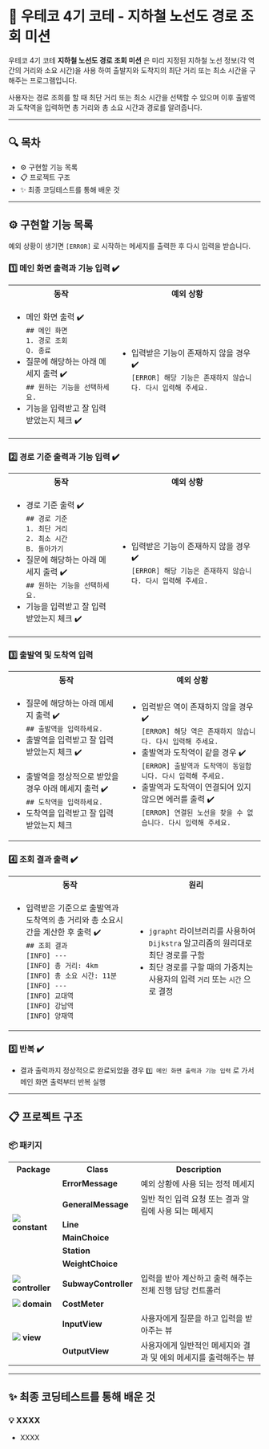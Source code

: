 # 🚀 우테코 4기 코테 - 지하철 노선도 경로 조회 미션

우테코 4기 코테 **지하철 노선도 경로 조회 미션** 은 미리 지정된 지하철 노선 정보(각 역 간의 거리와 소요 시간)을 사용 하여 출발지와 도착지의 최단 거리 또는 최소 시간을 구해주는 프로그램입니다.

사용자는 경로 조희를 할 때 최단 거리 또는 최소 시간을 선택할 수 있으며 이후 출발역과 도착역을 입력하면 총 거리와 총 소요 시간과 경로를 알려줍니다.

---

## 🔍 목차

- ⚙️ 구현할 기능 목록
- 📋 프로젝트 구조
- ✨ 최종 코딩테스트를 통해 배운 것

---

## ⚙️ 구현할 기능 목록

예외 상황이 생기면 `[ERROR]` 로 시작하는 메세지를 출력한 후 다시 입력을 받습니다.

### 1️⃣ 메인 화면 출력과 기능 입력 ✔️

<table>
<tr>
    <th>동작</th>
    <th>예외 상황</th>
</tr>
<tr>
<td><ul>
    <li>
        메인 화면 출력 ✔️<br>
        <code>## 메인 화면</code><br>
        <code>1. 경로 조회</code><br>
        <code>Q. 종료</code>
    </li>
    <li>
        질문에 해당하는 아래 메세지 출력 ✔️<br>
        <code>## 원하는 기능을 선택하세요.</code>
    </li>
    <li>기능을 입력받고 잘 입력 받았는지 체크 ✔️</li>
</ul></td>
<td><ul>
    <li>
        입력받은 기능이 존재하지 않을 경우 ✔️<br>
        <code>[ERROR] 해당 기능은 존재하지 않습니다. 다시 입력해 주세요.</code>
    </li>
</ul></td>
</tr>
</table>

### 2️⃣ 경로 기준 출력과 기능 입력 ✔️

<table>
<tr>
    <th>동작</th>
    <th>예외 상황</th>
</tr>
<tr>
<td><ul>
    <li>
        경로 기준 출력 ✔️<br>
        <code>## 경로 기준</code><br>
        <code>1. 최단 거리</code><br>
        <code>2. 최소 시간</code><br>
        <code>B. 돌아가기</code>
    </li>
    <li>
        질문에 해당하는 아래 메세지 출력 ✔️<br>
        <code>## 원하는 기능을 선택하세요.</code>
    </li>
    <li>기능을 입력받고 잘 입력 받았는지 체크 ✔️</li>
</ul></td>
<td><ul>
    <li>
        입력받은 기능이 존재하지 않을 경우 ✔️<br>
        <code>[ERROR] 해당 기능은 존재하지 않습니다. 다시 입력해 주세요.</code>
    </li>
</ul></td>
</tr>
</table>

### 3️⃣ 출발역 및 도착역 입력

<table>
<tr>
    <th>동작</th>
    <th>예외 상황</th>
</tr>
<tr>
<td><ul>
    <li>
        질문에 해당하는 아래 메세지 출력 ✔️<br>
        <code>## 출발역을 입력하세요.</code>
    </li>
    <li>출발역을 입력받고 잘 입력 받았는지 체크 ✔️</li><br>
    <li>
        출발역을 정상적으로 받았을 경우 아래 메세지 출력 ✔️<br>
        <code>## 도착역을 입력하세요.</code>
    </li>
    <li>도착역을 입력받고 잘 입력 받았는지 체크</li>
</ul></td>
<td><ul>
    <li>
        입력받은 역이 존재하지 않을 경우 ✔️<br>
        <code>[ERROR] 해당 역은 존재하지 않습니다. 다시 입력해 주세요.</code>
    </li>
    <li>
        출발역과 도착역이 같을 경우 ✔️<br>
        <code>[ERROR] 출발역과 도착역이 동일합니다. 다시 입력해 주세요.</code>
    </li>
    <li>
        출발역과 도착역이 연결되어 있지 않으면 에러를 출력 ✔️<br>
        <code>[ERROR] 연결된 노선을 찾을 수 없습니다. 다시 입력해 주세요.</code>
    </li>
</ul></td>
</tr>
</table>

### 4️⃣ 조회 결과 출력 ✔️

<table>
<tr>
    <th>동작</th>
    <th>원리</th>
</tr>
<tr>
<td><ul>
    <li>
        입력받은 기준으로 출발역과 도착역의 총 거리와 총 소요시간을 계산한 후 출력 ✔️<br>
        <code>## 조회 결과</code><br>
        <code>[INFO] ---</code><br>
        <code>[INFO] 총 거리: 4km</code><br>
        <code>[INFO] 총 소요 시간: 11분</code><br>
        <code>[INFO] ---</code><br>
        <code>[INFO] 교대역</code><br>
        <code>[INFO] 강남역</code><br>
        <code>[INFO] 양재역</code>
    </li>
</ul></td>
<td><ul>
    <li><code>jgrapht</code> 라이브러리를 사용하여 <code>Dijkstra</code> 알고리즘의 원리대로 최단 경로를 구함</li>
    <li>최단 경로를 구할 때의 가중치는 사용자의 입력 <code>거리</code> 또는 <code>시간</code> 으로 결정</li>
</ul></td>
</tr>
</table>

### 5️⃣ 반복 ✔️

- 결과 출력까지 정상적으로 완료되었을 경우 `1️⃣ 메인 화면 출력과 기능 입력` 로 가서 메인 화면 출력부터 반복 실행

---

## 📋 프로젝트 구조

### 📦 패키지

<table>
    <tr>
        <th>Package</th>
        <th>Class</th>
        <th>Description</th>
    </tr>
    <tr>
        <td rowspan="6">
            <img src="https://raw.githubusercontent.com/mallowigi/iconGenerator/master/assets/icons/folders/constants.svg?sanitize=true"/>
            <b> constant</b>
        </td>
        <td><b>ErrorMessage</b></td>
        <td>예외 상황에 사용 되는 정적 메세지</td>
    </tr>
    <tr>
        <td><b>GeneralMessage</b></td>
        <td>일반 적인 입력 요청 또는 결과 알림에 사용 되는 메세지</td>
    </tr>
    <tr>
        <td><b>Line</b></td>
        <td></td>
    </tr>
    <tr>
        <td><b>MainChoice</b></td>
        <td></td>
    </tr>
    <tr>
        <td><b>Station</b></td>
        <td></td>
    </tr>
    <tr>
        <td><b>WeightChoice</b></td>
        <td></td>
    </tr>
    <tr>
        <td>
            <img src="https://raw.githubusercontent.com/mallowigi/iconGenerator/master/assets/icons/folders/controllers.svg?sanitize=true"/>
            <b> controller</b>
        </td>
        <td><b>SubwayController</b></td>
        <td>입력을 받아 계산하고 출력 해주는 전체 진행 담당 컨트롤러</td>
    </tr>
    <tr>
        <td>
            <img src="https://raw.githubusercontent.com/mallowigi/iconGenerator/master/assets/icons/folders/home.svg?sanitize=true"/>
            <b> domain</b>
        </td>
        <td><b>CostMeter</b></td>
        <td></td>
    </tr>
    <tr>
        <td rowspan="2">
            <img src="https://raw.githubusercontent.com/mallowigi/iconGenerator/master/assets/icons/folders/views.svg?sanitize=true"/>
            <b> view</b>
        </td>
        <td><b>InputView</b></td>
        <td>사용자에게 질문을 하고 입력을 받아주는 뷰</td>
    </tr>
    <tr>
        <td><b>OutputView</b></td>
        <td>사용자에게 일반적인 메세지와 결과 및 에외 메세지를 출력해주는 뷰</td>
    </tr>
</table>

---

## ✨ 최종 코딩테스트를 통해 배운 것

### 💡 XXXX

- XXXX